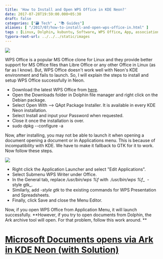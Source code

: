 ```yaml
---
title: 'How to Install and Open WPS Office in KDE Neon?'
date: 2017-07-28T19:59:00.000+05:30
draft: false
categories: ["🗃️ Tech" , "📚 Guides"]
aliases: [ "/2017/07/how-to-install-and-open-wps-office-in.html" ]
tags : [Linux, Dolphin, kubuntu, Software, WPS Office, App, association, KDE, Guides, Ubuntu, filetype, KDE Neon]
typora-root-url: ../../../static/images
---
```


![](httpss://2.bp.blogspot.com/-d1a9ZW9l4is/WXtJt9iNXAI/AAAAAAAAN1w/oGuQ48Mi1VwFfSO2nxunFA60avsFzOMswCK4BGAYYCw/s1600/Presentation_Slide2.png)


WPS Office is a popular MS Office clone for Linux and they provide better support for MS Office files than Libre Office or any other Office in Linux (as far as I know). But, WPS Office doesn't work well with Neon's KDE environment and fails to launch. So, I will explain the steps to install and setup WPS Office successfully in Neon.  


*   Download the latest WPS Office from [here](https://wps-community.org/downloads).
*   Open the Downloads folder in Dolphin file manager and right click on the Debian package.
*   Select Open With --> QApt Package Installer. It is available in every KDE Neon installation.
*   Select Install and input your Password when requested.
*   Close it once the installation is over.
*   sudo dpkg --configure -a

Now, after installing, you may not be able to launch it when opening a document opening a document or in Applications menu. This is because of incompatibility with KDE. We have to make it fallback to GTK for it to work. Now follow these steps.

[![](httpss://3.bp.blogspot.com/-6z-pxMhd66o/WXtHIQnsrbI/AAAAAAAAN1o/ViKwI85RGAoElkjoCMpLMMLuC9U2MBPHQCK4BGAYYCw/s400/Screenshot_20170728_194554.png)](https://3.bp.blogspot.com/-6z-pxMhd66o/WXtHIQnsrbI/AAAAAAAAN1o/ViKwI85RGAoElkjoCMpLMMLuC9U2MBPHQCK4BGAYYCw/s1600/Screenshot_20170728_194554.png)

*   Right click the Application Launcher and select "Edit Applications".
*   Select Submenu WPS Writer under Office.
*   In the General tab, replace _/usr/bin/wps %f_ with  _/usr/bin/wps %f__  -style gtk_.
*   Similarly, add _\-style gtk_ to the existing commands for WPS Presentation and Spreadsheets.
*   Finally, click Save and close the Menu Editor.

Now, if you open WPS Office from Application Menu, it will launch successfully. **However, if you try to open documents from Dolphin, the Ark archive tool will open. For that problem, follow this work around. **

[Microsoft Documents opens via Ark in KDE Neon (with Solution)](httpss://technologyinfinite.blogspot.com/2017/07/microsoft-documents-opens-via-ark-in.html)
==========================================================================================================================================================